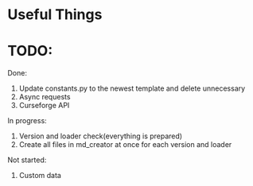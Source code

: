 # Useful Things

# TODO:
Done:

1. Update constants.py to the newest template and delete unnecessary
2. Async requests
3. Curseforge API


In progress:

1. Version and loader check(everything is prepared)
2. Create all files in md_creator at once for each version and loader

Not started:

1. Custom data


